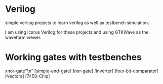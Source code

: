 # Verilog

simple verilog projects to learn verilog as well as testbench simulation. 

I am using Icarus Verilog for these projects and using GTKWave as the waveform viewer. 

# Working gates with testbenches 

[xnor-gate](https://github.com/berrios96sean/Verilog/tree/main/xnor-gate)"\n"
[simple-and-gate]
[nor-gate]
[inverter]
[four-bit-comparator]
[Vectors]
[7458-Chip]
